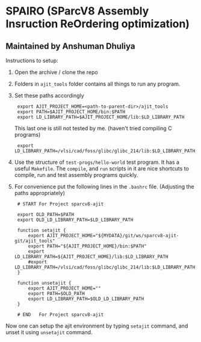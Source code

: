 SPAIRO (SParcV8 Assembly Insruction ReOrdering optimization)
===========================================================

Maintained by Anshuman Dhuliya
--------------------------------

Instructions to setup:

1. Open the archive / clone the repo
2. Folders in `ajit_tools` folder contains all things to run any program.
3. Set these paths accordingly

        export AJIT_PROJECT_HOME=<path-to-parent-dir>/ajit_tools
        export PATH=$AJIT_PROJECT_HOME/bin:$PATH
        export LD_LIBRARY_PATH=$AJIT_PROJECT_HOME/lib:$LD_LIBRARY_PATH

   This last one is still not tested by me. (haven't tried compiling C programs)

        export LD_LIBRARY_PATH=/vlsi/cad/foss/glibc/glibc_214/lib:$LD_LIBRARY_PATH

4. Use the structure of `test-progs/hello-world` test program. It has a useful `Makefile`. The `compile`, and `run` scripts in it are nice shortcuts to compile, run and test assembly programs quickly.

5. For convenience put the following lines in the `.bashrc` file. (Adjusting the paths appropriately)


        # START For Project sparcv8-ajit

        export OLD_PATH=$PATH
        export OLD_LD_LIBRARY_PATH=$LD_LIBRARY_PATH

        function setajit {
            export AJIT_PROJECT_HOME="${MYDATA}/git/ws/sparcv8-ajit-git/ajit_tools"
            export PATH="${AJIT_PROJECT_HOME}/bin:$PATH"
            export LD_LIBRARY_PATH=${AJIT_PROJECT_HOME}/lib:$LD_LIBRARY_PATH
            #export LD_LIBRARY_PATH=/vlsi/cad/foss/glibc/glibc_214/lib:$LD_LIBRARY_PATH 
        }

        function unsetajit {
            export AJIT_PROJECT_HOME=""
            export PATH=$OLD_PATH
            export LD_LIBRARY_PATH=$OLD_LD_LIBRARY_PATH
        }

        # END   For Project sparcv8-ajit


  Now one can setup the ajit environment by typing `setajit` command, and unset it using `unsetajit` command.


